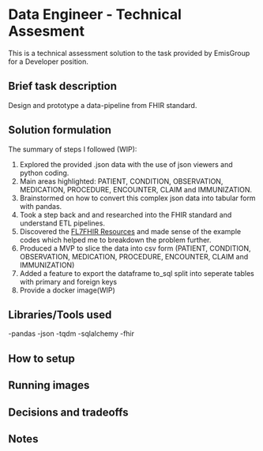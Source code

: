 # Data Engineer - Technical Assesment

This is a technical assessment solution to the task provided by EmisGroup for a Developer position.

## Brief task description

Design and prototype a data-pipeline from FHIR standard.

## Solution formulation

The summary of steps I followed (WIP):

1. Explored the provided .json data with the use of json viewers and python coding. 
2. Main areas highlighted: PATIENT, CONDITION, OBSERVATION, MEDICATION, PROCEDURE, ENCOUNTER, CLAIM and IMMUNIZATION.
3. Brainstormed on how to convert this complex json data into tabular form with pandas.
4. Took a step back and and researched into the FHIR standard and understand ETL pipelines.
5. Discovered the [FL7FHIR Resources](https://github.com/nazrulworld/fhir.resources) and made sense of the example codes which helped me to breakdown the problem further.
6. Produced a MVP to slice the data into csv form (PATIENT, CONDITION, OBSERVATION, MEDICATION, PROCEDURE, ENCOUNTER, CLAIM and IMMUNIZATION)
7. Added a feature to export the dataframe to_sql split into seperate tables with primary and foreign keys
8. Provide a docker image(WIP)

## Libraries/Tools used

-pandas
-json
-tqdm
-sqlalchemy
-fhir

## How to setup


## Running images


## Decisions and tradeoffs


## Notes

